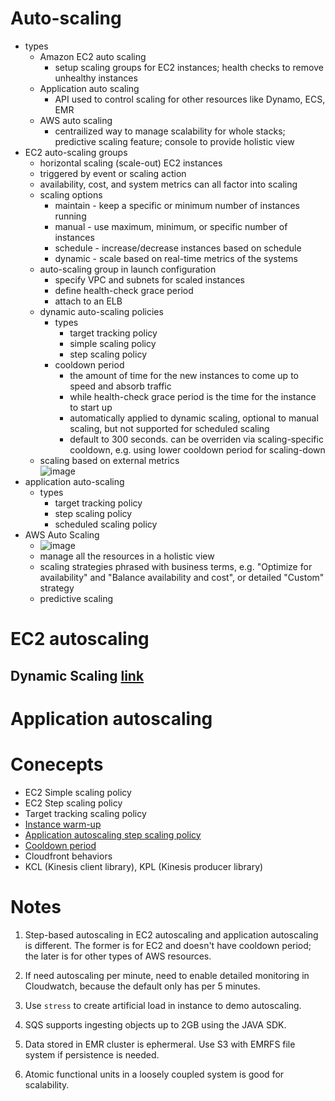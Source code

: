 # Auto-scaling

- types
  - Amazon EC2 auto scaling
    - setup scaling groups for EC2 instances; health checks to remove unhealthy instances
  - Application auto scaling
    - API used to control scaling for other resources like Dynamo, ECS, EMR
  - AWS auto scaling
    - centrailized way to manage scalability for whole stacks; predictive scaling feature; console to provide holistic view
- EC2 auto-scaling groups
  - horizontal scaling (scale-out) EC2 instances
  - triggered by event or scaling action
  - availability, cost, and system metrics can all factor into scaling
  - scaling options
    - maintain - keep a specific or minimum number of instances running
    - manual - use maximum, minimum, or specific number of instances
    - schedule - increase/decrease instances based on schedule
    - dynamic - scale based on real-time metrics of the systems
  - auto-scaling group in launch configuration
    - specify VPC and subnets for scaled instances
    - define health-check grace period
    - attach to an ELB
  - dynamic auto-scaling policies
    - types
      - target tracking policy
      - simple scaling policy
      - step scaling policy
    - cooldown period
      - the amount of time for the new instances to come up to speed and absorb traffic
      - while health-check grace period is the time for the instance to start up
      - automatically applied to dynamic scaling, optional to manual scaling, but not supported for scheduled scaling
      - default to 300 seconds. can be overriden via scaling-specific cooldown, e.g. using lower cooldown period for scaling-down
  - scaling based on external metrics    
    ![image](https://user-images.githubusercontent.com/60513695/101572979-27b69980-3a13-11eb-899c-1574deaa6d60.png)    
- application auto-scaling
  - types
    - target tracking policy
    - step scaling policy
    - scheduled scaling policy
- AWS Auto Scaling
  - ![image](https://user-images.githubusercontent.com/60513695/101574875-cba04500-3a13-11eb-8751-3ca89ccd7347.png)   
  - manage all the resources in a holistic view
  - scaling strategies phrased with business terms, e.g. "Optimize for availability" and "Balance availability and cost", or detailed "Custom" strategy
  - predictive scaling
 

   

# EC2 autoscaling

## Dynamic Scaling [link](https://docs.aws.amazon.com/autoscaling/ec2/userguide/as-scale-based-on-demand.html)




# Application autoscaling



# Conecepts

- EC2 Simple scaling policy
- EC2 Step scaling policy
- Target tracking scaling policy
- [Instance warm-up](https://docs.aws.amazon.com/autoscaling/ec2/userguide/as-scaling-simple-step.html#as-step-scaling-warmup)
- [Application autoscaling step scaling policy](https://docs.aws.amazon.com/autoscaling/application/userguide/application-auto-scaling-step-scaling-policies.html)
- [Cooldown period](https://docs.aws.amazon.com/autoscaling/application/userguide/application-auto-scaling-step-scaling-policies.html#step-scaling-cooldown)
- Cloudfront behaviors
- KCL (Kinesis client library), KPL (Kinesis producer library)
 



# Notes

1. Step-based autoscaling in EC2 autoscaling and application autoscaling is different. The former is for EC2 and doesn't have cooldown period; the later is for other types of AWS resources.


2. If need autoscaling per minute, need to enable detailed monitoring in Cloudwatch, because the default only has per 5 minutes.

3. Use `stress` to create artificial load in instance to demo autoscaling.

4. SQS supports ingesting objects up to 2GB using the JAVA SDK.

5. Data stored in EMR cluster is ephermeral. Use S3 with EMRFS file system if persistence is needed.

6. Atomic functional units in a loosely coupled system is good for scalability.
